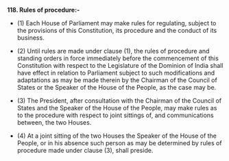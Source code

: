 **118. Rules of procedure:-** 
- (1) Each House of Parliament may make rules for regulating, subject to the provisions of this Constitution, its procedure and the conduct of its business.

- (2) Until rules are made under clause (1), the rules of procedure and standing orders in force immediately before the commencement of this Constitution with respect to the Legislature of the Dominion of India shall have effect in relation to Parliament subject to such modifications and adaptations as may be made therein by the Chairman of the Council of States or the Speaker of the House of the People, as the case may be.

- (3) The President, after consultation with the Chairman of the Council of States and the Speaker of the House of the People, may make rules as to the procedure with respect to joint sittings of, and communications between, the two Houses.

- (4) At a joint sitting of the two Houses the Speaker of the House of the People, or in his absence such person as may be determined by rules of procedure made under clause (3), shall preside.